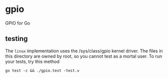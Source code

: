 gpio
====

GPIO for Go

testing
-------

The `linux` implementation uses the /sys/class/gpio kernel driver. The files in this directory are owned by root, so you cannot test as a mortal user. To run your tests, try this method

    go test -c && ./gpio.test -test.v


